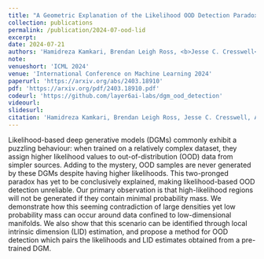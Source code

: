```yaml
---
title: "A Geometric Explanation of the Likelihood OOD Detection Paradox"
collection: publications
permalink: /publication/2024-07-ood-lid
excerpt: 
date: 2024-07-21
authors: 'Hamidreza Kamkari, Brendan Leigh Ross, <b>Jesse C. Cresswell</b>, Anthony L. Caterini, Rahul G. Krishnan, Gabriel Loaiza-Ganem'
note:
venueshort: 'ICML 2024'
venue: 'International Conference on Machine Learning 2024'
paperurl: 'https://arxiv.org/abs/2403.18910'
pdf: 'https://arxiv.org/pdf/2403.18910.pdf'
codeurl: 'https://github.com/layer6ai-labs/dgm_ood_detection'
videourl:
slidesurl:
citation: 'Hamidreza Kamkari, Brendan Leigh Ross, Jesse C. Cresswell, Anthony L. Caterini, Rahul G. Krishnan, Gabriel Loaiza-Ganem. A Geometric Explanation of the Likelihood OOD Detection Paradox. International Conference on Machine Learning 2024'
---
```

Likelihood-based deep generative models (DGMs) commonly exhibit a puzzling behaviour: when trained on a relatively complex dataset, they assign higher likelihood values to out-of-distribution (OOD) data from simpler sources. Adding to the mystery, OOD samples are never generated by these DGMs despite having higher likelihoods. This two-pronged paradox has yet to be conclusively explained, making likelihood-based OOD detection unreliable. Our primary observation is that high-likelihood regions will not be generated if they contain minimal probability mass. We demonstrate how this seeming contradiction of large densities yet low probability mass can occur around data confined to low-dimensional manifolds. We also show that this scenario can be identified through local intrinsic dimension (LID) estimation, and propose a method for OOD detection which pairs the likelihoods and LID estimates obtained from a pre-trained DGM.